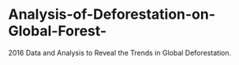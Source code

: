 # Analysis-of-Deforestation-on-Global-Forest-
2016 Data and Analysis to Reveal the Trends in Global Deforestation.

